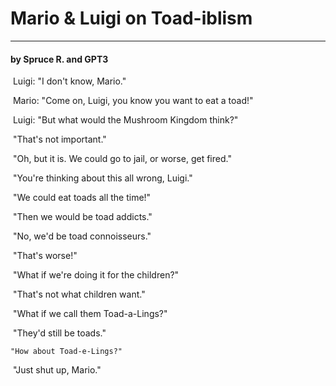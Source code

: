 # Mario & Luigi on Toad-iblism

---

#### by Spruce R. and GPT3

​	Luigi: "I don't know, Mario." 

​	Mario: "Come on, Luigi, you know you want to eat a toad!"

​	 Luigi: "But what would the Mushroom Kingdom think?" 

​	"That's not important."

​	 "Oh, but it is. We could go to jail, or worse, get fired." 

​	"You're thinking about this all wrong, Luigi." 

​	"We could eat toads all the time!" 

​	"Then we would be toad addicts." 

​	"No, we'd be toad connoisseurs." 

​	"That's worse!" 

​	"What if we're doing it for the children?" 

​	"That's not what children want." 

​	"What if we call them Toad-a-Lings?"

​	 "They'd still be toads."

 	"How about Toad-e-Lings?" 

​	"Just shut up, Mario."
